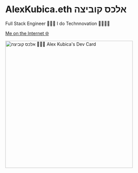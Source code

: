 # AlexKubica.eth אלכס קוביצה

Full Stack Engineer 👨🏻‍💻 I do Technnovation 🦻🏻🇮🇱

[Me on the Internet 🌐](https://linktr.ee/alexkubica)

<a href="https://app.daily.dev/alexkubica_eth"><img src="https://api.daily.dev/devcards/d14201205e9e4ea0a408872046350f4a.png?r=rtd" width="400" alt="אלכס קוביצה 👨🏻‍💻 Alex Kubica's Dev Card"/></a>

